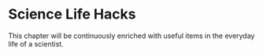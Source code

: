 # Science Life Hacks

This chapter will be continuously enriched with useful items in the everyday life of a scientist.
